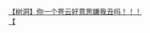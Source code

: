 [【树洞】你一个苍云好意思嫌我丑吗！！！](http://tieba.baidu.com/p/3631488866?see_lz=1&pn=)   
[【](http://tieba.baidu.com/p/3630928629?see_lz=1&pn=)   
